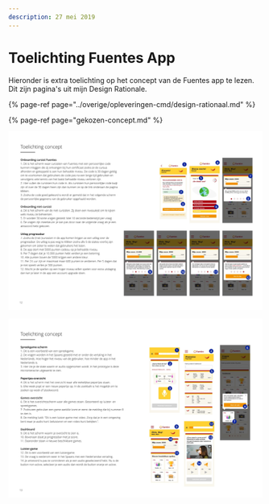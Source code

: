 ```yaml
---
description: 27 mei 2019
---
```


# Toelichting Fuentes App

Hieronder is extra toelichting op het concept van de Fuentes app te lezen. Dit zijn pagina's uit mijn Design Rationale. 

{% page-ref page="../overige/opleveringen-cmd/design-rationaal.md" %}

{% page-ref page="gekozen-concept.md" %}

![](../.gitbook/assets/11.jpg)

![](../.gitbook/assets/12.jpg)


